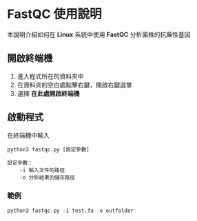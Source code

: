# FastQC 使用說明

本說明介紹如何在 **Linux** 系統中使用 **FastQC** 分析菌株的抗藥性基因

## 開啟終端機

 1. 進入程式所在的資料夾中
 2. 在資料夾的空白處點擊右鍵，開啟右鍵選單
 3. 選擇 **在此處開啟終端機**

## 啟動程式
在終端機中輸入
```
python3 fastqc.py [設定參數]

設定參數：
	-i 輸入文件的路徑
	-o 分析結果的儲存路徑
``` 
### 範例
```
python3 fastqc.py -i test.fa -o outfolder
```
<!--stackedit_data:
eyJoaXN0b3J5IjpbMzI4Njk1MjRdfQ==
-->